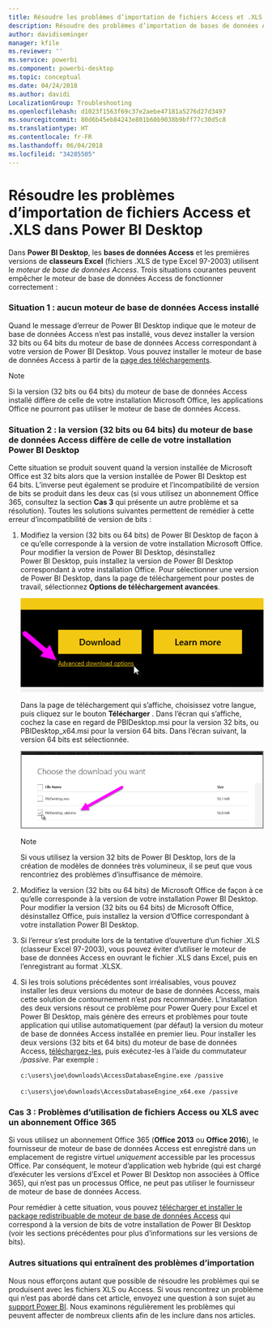 ```yaml
---
title: Résoudre les problèmes d’importation de fichiers Access et .XLS dans Power BI Desktop
description: Résoudre des problèmes d’importation de bases de données Access et de feuilles de calcul .XLS dans Power BI Desktop et Power Query
author: davidiseminger
manager: kfile
ms.reviewer: ''
ms.service: powerbi
ms.component: powerbi-desktop
ms.topic: conceptual
ms.date: 04/24/2018
ms.author: davidi
LocalizationGroup: Troubleshooting
ms.openlocfilehash: d1023f1563f69c37e2aebe47181a5276d27d3497
ms.sourcegitcommit: 80d6b45eb84243e801b60b9038b9bff77c30d5c8
ms.translationtype: HT
ms.contentlocale: fr-FR
ms.lasthandoff: 06/04/2018
ms.locfileid: "34285505"
---
```

# <a name="resolve-issues-importing-access-and-xls-files-in-power-bi-desktop"></a>Résoudre les problèmes d’importation de fichiers Access et .XLS dans Power BI Desktop
Dans **Power BI Desktop**, les **bases de données Access** et les premières versions de **classeurs Excel** (fichiers .XLS de type Excel 97-2003) utilisent le *moteur de base de données Access*. Trois situations courantes peuvent empêcher le moteur de base de données Access de fonctionner correctement :

### <a name="situation-1-no-access-database-engine-installed"></a>Situation 1 : aucun moteur de base de données Access installé
Quand le message d’erreur de Power BI Desktop indique que le moteur de base de données Access n’est pas installé, vous devez installer la version 32 bits ou 64 bits du moteur de base de données Access correspondant à votre version de Power BI Desktop. Vous pouvez installer le moteur de base de données Access à partir de la [page des téléchargements](http://www.microsoft.com/en-us/download/details.aspx?id=13255).

>[!NOTE]
>Si la version (32 bits ou 64 bits) du moteur de base de données Access installé diffère de celle de votre installation Microsoft Office, les applications Office ne pourront pas utiliser le moteur de base de données Access.

### <a name="situation-2-the-access-database-engine-bit-version-32-bit-or-64-bit-is-different-from-your-power-bi-desktop-bit-version"></a>Situation 2 : la version (32 bits ou 64 bits) du moteur de base de données Access diffère de celle de votre installation Power BI Desktop
Cette situation se produit souvent quand la version installée de Microsoft Office est 32 bits alors que la version installée de Power BI Desktop est 64 bits. L’inverse peut également se produire et l’incompatibilité de version de bits se produit dans les deux cas (si vous utilisez un abonnement Office 365, consultez la section **Cas 3** qui présente un autre problème et sa résolution). Toutes les solutions suivantes permettent de remédier à cette erreur d’incompatibilité de version de bits :

1. Modifiez la version (32 bits ou 64 bits) de Power BI Desktop de façon à ce qu’elle corresponde à la version de votre installation Microsoft Office. Pour modifier la version de Power BI Desktop, désinstallez Power BI Desktop, puis installez la version de Power BI Desktop correspondant à votre installation Office. Pour sélectionner une version de Power BI Desktop, dans la page de téléchargement pour postes de travail, sélectionnez **Options de téléchargement avancées**.
   
   ![](media/desktop-access-database-errors/desktop-access-errors-1.png)
   
   Dans la page de téléchargement qui s’affiche, choisissez votre langue, puis cliquez sur le bouton **Télécharger** . Dans l’écran qui s’affiche, cochez la case en regard de PBIDesktop.msi pour la version 32 bits, ou PBIDesktop_x64.msi pour la version 64 bits. Dans l’écran suivant, la version 64 bits est sélectionnée.
   
   ![](media/desktop-access-database-errors/desktop-access-errors-2.png)
   
   >[!NOTE]
   >Si vous utilisez la version 32 bits de Power BI Desktop, lors de la création de modèles de données très volumineux, il se peut que vous rencontriez des problèmes d’insuffisance de mémoire.
2. Modifiez la version (32 bits ou 64 bits) de Microsoft Office de façon à ce qu’elle corresponde à la version de votre installation Power BI Desktop. Pour modifier la version (32 bits ou 64 bits) de Microsoft Office, désinstallez Office, puis installez la version d’Office correspondant à votre installation Power BI Desktop.
3. Si l’erreur s’est produite lors de la tentative d’ouverture d’un fichier .XLS (classeur Excel 97-2003), vous pouvez éviter d’utiliser le moteur de base de données Access en ouvrant le fichier .XLS dans Excel, puis en l’enregistrant au format .XLSX.
4. Si les trois solutions précédentes sont irréalisables, vous pouvez installer les deux versions du moteur de base de données Access, mais cette solution de contournement n’est *pas* recommandée. L’installation des deux versions résout ce problème pour Power Query pour Excel et Power BI Desktop, mais génère des erreurs et problèmes pour toute application qui utilise automatiquement (par défaut) la version du moteur de base de données Access installée en premier lieu. Pour installer les deux versions (32 bits et 64 bits) du moteur de base de données Access, [téléchargez-les](http://www.microsoft.com/en-us/download/details.aspx?id=13255), puis exécutez-les à l’aide du commutateur */passive*. Par exemple :
   
       c:\users\joe\downloads\AccessDatabaseEngine.exe /passive
   
       c:\users\joe\downloads\AccessDatabaseEngine_x64.exe /passive

### <a name="situation-3-trouble-using-access-or-xls-files-with-an-office-365-subscription"></a>Cas 3 : Problèmes d’utilisation de fichiers Access ou XLS avec un abonnement Office 365
Si vous utilisez un abonnement Office 365 (**Office 2013** ou **Office 2016**), le fournisseur de moteur de base de données Access est enregistré dans un emplacement de registre virtuel *uniquement* accessible par les processus Office. Par conséquent, le moteur d’application web hybride (qui est chargé d’exécuter les versions d’Excel et Power BI Desktop non associées à Office 365), qui n’est pas un processus Office, ne peut pas utiliser le fournisseur de moteur de base de données Access.

Pour remédier à cette situation, vous pouvez [télécharger et installer le package redistribuable de moteur de base de données Access](http://www.microsoft.com/en-us/download/details.aspx?id=13255) qui correspond à la version de bits de votre installation de Power BI Desktop (voir les sections précédentes pour plus d’informations sur les versions de bits).

### <a name="other-situations-that-cause-import-issues"></a>Autres situations qui entraînent des problèmes d’importation
Nous nous efforçons autant que possible de résoudre les problèmes qui se produisent avec les fichiers XLS ou Access. Si vous rencontrez un problème qui n’est pas abordé dans cet article, envoyez une question à son sujet au [support Power BI](https://powerbi.microsoft.com/support/). Nous examinons régulièrement les problèmes qui peuvent affecter de nombreux clients afin de les inclure dans nos articles.

